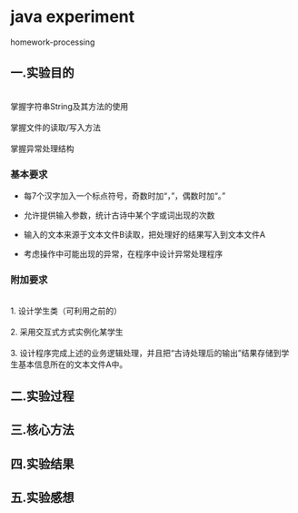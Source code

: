 # java experiment
 homework-processing
 

## 一.实验目的
 <br>掌握字符串String及其方法的使用<br>
 <br>掌握文件的读取/写入方法<br>
 <br>掌握异常处理结构<br>


### 基本要求
+ 每7个汉字加入一个标点符号，奇数时加“，”，偶数时加“。”
* 允许提供输入参数，统计古诗中某个字或词出现的次数
- 输入的文本来源于文本文件B读取，把处理好的结果写入到文本文件A
+ 考虑操作中可能出现的异常，在程序中设计异常处理程序


### 附加要求
<br>1. 设计学生类（可利用之前的）<br>
<br>2. 采用交互式方式实例化某学生<br>
<br>3. 设计程序完成上述的业务逻辑处理，并且把“古诗处理后的输出”结果存储到学生基本信息所在的文本文件A中。
<br>


## 二.实验过程





## 三.核心方法




## 四.实验结果



## 五.实验感想
